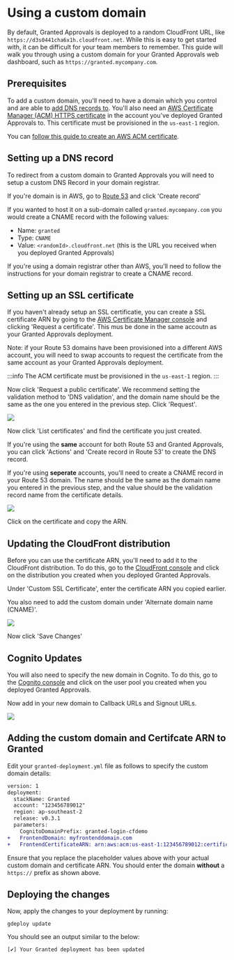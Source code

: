 # Using a custom domain

By default, Granted Approvals is deployed to a random CloudFront URL, like `https://d3s0441cha6x1h.cloudfront.net`. While this is easy to get started with, it can be difficult for your team members to remember. This guide will walk you through using a custom domain for your Granted Approvals web dashboard, such as `https://granted.mycompany.com`.

## Prerequisites

To add a custom domain, you'll need to have a domain which you control and are able to [add DNS records to](https://www.cloudflare.com/en-gb/learning/dns/dns-records/). You'll also need an [AWS Certificate Manager (ACM) HTTPS certificate](https://aws.amazon.com/certificate-manager/) in the account you've deployed Granted Approvals to. This certificate must be provisioned in the `us-east-1` region.

You can [follow this guide to create an AWS ACM certificate](https://docs.aws.amazon.com/acm/latest/userguide/gs-acm-request-public.html).

## Setting up a DNS record 

To redirect from a custom domain to Granted Approvals you will need to setup a custom DNS Record in your domain registrar. 

If you're domain is in AWS, go to [Route 53](https://console.aws.amazon.com/route53/home) and click 'Create record'

If you wanted to host it on a sub-domain called `granted.mycompany.com` you would create a CNAME record with the following values:

- Name: `granted`
- Type: `CNAME`
- Value: `<randomId>.cloudfront.net` (this is the URL you received when you deployed Granted Approvals)

If you're using a domain registrar other than AWS, you'll need to follow the instructions for your domain registrar to create a CNAME record.

## Setting up an SSL certificate

If you haven't already setup an SSL certificatie, you can create a SSL certificate ARN by going to the [AWS Certificate Manager console](https://console.aws.amazon.com/acm/home) and clicking 'Request a certificate'. This mus be done in the same accoutn as your Granted Approvals deployment.


Note: if your Route 53 domains have been provisioned into a different AWS account, you will need to swap accounts to request the certificate from the same account as your Granted Approvals deployment.


:::info
The ACM certificate must be provisioned in the `us-east-1` region. 
:::

Now click 'Request a public certificate'. We recommend setting the validation method to 'DNS validation', and the domain name should be the same as the one you entered in the previous step. Click 'Request'.

![](/img/approvals-configuration/custom-domain/request-certificate.png)

Now click 'List certificates' and find the certificate you just created. 

If you're using the **same** account for both Route 53 and Granted Approvals, you can click 'Actions' and 'Create record in Route 53' to create the DNS record.



If you're using **seperate** accounts, you'll need to create a CNAME record in your Route 53 domain. The name should be the same as the domain name you entered in the previous step, and the value should be the validation record name from the certificate details.

![](/img/approvals-configuration/custom-domain/certificate-success.png)

Click on the certificate and copy the ARN.

## Updating the CloudFront distribution

Before you can use the certificate ARN, you'll need to add it to the CloudFront distribution. To do this, go to the [CloudFront console](https://console.aws.amazon.com/cloudfront/home) and click on the distribution you created when you deployed Granted Approvals.

Under 'Custom SSL Certificate', enter the certificate ARN you copied earlier.

You also need to add the custom domain under 'Alternate domain name (CNAME)'.

![](/img/approvals-configuration/custom-domain/cloudfront-distribution-edit.png)

Now click 'Save Changes'

## Cognito Updates

You will also need to specify the new domain in Cognito. To do this, go to the [Cognito console](https://console.aws.amazon.com/cognito/home) and click on the user pool you created when you deployed Granted Approvals.

Now add in your new domain to Callback URLs and Signout URLs.

![](/img/approvals-configuration/custom-domain/cognito-updates.png)

## Adding the custom domain and Certifcate ARN to Granted

Edit your `granted-deployment.yml` file as follows to specify the custom domain details:

```diff
version: 1
deployment:
  stackName: Granted
  account: "123456789012"
  region: ap-southeast-2
  release: v0.3.1
  parameters:
    CognitoDomainPrefix: granted-login-cfdemo
+   FrontendDomain: myfrontenddomain.com
+   FrontendCertificateARN: arn:aws:acm:us-east-1:123456789012:certificate/12345678-d88f-497c-b48f-b273ddaf25c0
```

Ensure that you replace the placeholder values above with your actual custom domain and certificate ARN. You should enter the domain **without** a `https://` prefix as shown above.


## Deploying the changes

Now, apply the changes to your deployment by running:

```
gdeploy update
```

You should see an output similar to the below:

```
[✔] Your Granted deployment has been updated
```
